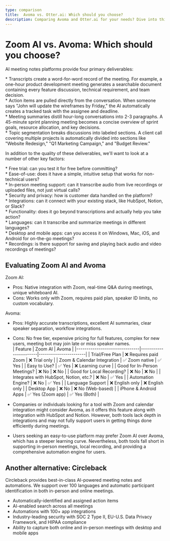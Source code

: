 ```yaml
---
type: comparison
title:  Avoma vs. Otter.ai: Which should you choose?
description: Comparing Avoma and Otter.ai for your needs? Dive into this article to evaluate both tools and discover an alternative, Circleback.
---
```


# Zoom AI vs. Avoma: Which should you choose?  
AI meeting notes platforms provide four primary deliverables:  
  
* Transcripts create a word-for-word record of the meeting. For example, a one-hour product development meeting generates a searchable document containing every feature discussion, technical requirement, and team decision.  
* Action items are pulled directly from the conversation. When someone says "John will update the wireframes by Friday," the AI automatically creates a tracked task with the assignee and deadline.  
* Meeting summaries distill hour-long conversations into 2-3 paragraphs. A 45-minute sprint planning meeting becomes a concise overview of sprint goals, resource allocation, and key decisions.  
* Topic segmentation breaks discussions into labeled sections. A client call covering multiple projects is automatically divided into sections like "Website Redesign," "Q1 Marketing Campaign," and "Budget Review."  
  
In addition to the quality of these deliverables, we'll want to look at a number of other key factors:  
  
* Free trial: can you test it for free before committing?  
* Ease-of-use: does it have a simple, intuitive setup that works for non-technical users?  
* In-person meeting support: can it transcribe audio from live recordings or uploaded files, not just virtual calls?  
* Security and privacy: how is customer data handled on the platform?  
* Integrations: can it connect with your existing stack, like HubSpot, Notion, or Slack?  
* Functionality: does it go beyond transcriptions and actually help you take action?  
* Languages: can it transcribe and summarize meetings in different languages?  
* Desktop and mobile apps: can you access it on Windows, Mac, iOS, and Android for on-the-go meetings?  
* Recordings: is there support for saving and playing back audio and video recordings of meetings?    
## Evaluating Zoom AI and Avoma  
Zoom AI:
- Pros: Native integration with Zoom, real-time Q&A during meetings, unique whiteboard AI.
- Cons: Works only with Zoom, requires paid plan, speaker ID limits, no custom vocabulary.

Avoma:
- Pros: Highly accurate transcriptions, excellent AI summaries, clear speaker separation, workflow integrations.
- Cons: No free tier, expensive pricing for full features, complex for new users, meeting bot may join late or miss speaker names.  
| Feature                        | Zoom AI               | Avoma                |
|-------------------------------|-----------------------|-----------------------|
| Trial/Free Plan                | ❌ Requires paid Zoom  | ❌ Trial only         |
| Zoom & Calendar Integration    | ✅ Zoom native         | ✅ Yes               |
| Easy to Use?                   | ✅ Yes                 | ❌ Learning curve     |
| Good for In-Person Meetings?   | ❌ No                  | ❌ No                |
| Good for Local Recording?      | ❌ No                  | ❌ No                |
| Integrates with HubSpot, Notion, etc.? | ❌ No           | ✅ Yes               |
| Automation Engine?             | ❌ No                  | ✅ Yes               |
| Language Support               | ❌ English only        | ❌ English only       |
| Desktop App                    | ❌ No                  | ❌ No (Web-based)     |
| iPhone & Android Apps          | ✅ Yes (Zoom app)      | ✅ Yes (Both)         |  
- Companies or individuals looking for a tool with Zoom and calendar integration might consider Avoma, as it offers this feature along with integration with HubSpot and Notion. However, both tools lack depth in integrations and may not fully support users in getting things done efficiently during meetings.

- Users seeking an easy-to-use platform may prefer Zoom AI over Avoma, which has a steeper learning curve. Nevertheless, both tools fall short in supporting in-person meetings, local recording, and providing a comprehensive automation engine for users.  
## Another alternative: Circleback  
Circleback provides best-in-class AI-powered meeting notes and automations. We support over 100 languages and automatic participant identification in both in-person and online meetings.  
  
* Automatically-identified and assigned action items  
* AI-enabled search across all meetings  
* Automations with 100+ app integrations  
* Industry-leading security with SOC 2 Type II, EU-U.S. Data Privacy Framework, and HIPAA compliance  
* Ability to capture both online and in-person meetings with desktop and mobile apps  